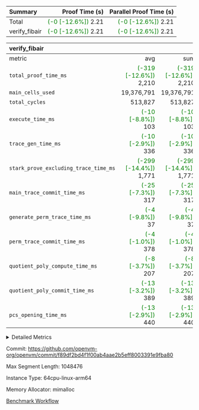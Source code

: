 | Summary | Proof Time (s) | Parallel Proof Time (s) |
|:---|---:|---:|
| Total | <span style='color: green'>(-0 [-12.6%])</span> 2.21 | <span style='color: green'>(-0 [-12.6%])</span> 2.21 |
| verify_fibair | <span style='color: green'>(-0 [-12.6%])</span> 2.21 | <span style='color: green'>(-0 [-12.6%])</span> 2.21 |


| verify_fibair |||||
|:---|---:|---:|---:|---:|
|metric|avg|sum|max|min|
| `total_proof_time_ms ` | <span style='color: green'>(-319 [-12.6%])</span> 2,210 | <span style='color: green'>(-319 [-12.6%])</span> 2,210 | <span style='color: green'>(-319 [-12.6%])</span> 2,210 | <span style='color: green'>(-319 [-12.6%])</span> 2,210 |
| `main_cells_used     ` |  19,376,791 |  19,376,791 |  19,376,791 |  19,376,791 |
| `total_cycles        ` |  513,827 |  513,827 |  513,827 |  513,827 |
| `execute_time_ms     ` | <span style='color: green'>(-10 [-8.8%])</span> 103 | <span style='color: green'>(-10 [-8.8%])</span> 103 | <span style='color: green'>(-10 [-8.8%])</span> 103 | <span style='color: green'>(-10 [-8.8%])</span> 103 |
| `trace_gen_time_ms   ` | <span style='color: green'>(-10 [-2.9%])</span> 336 | <span style='color: green'>(-10 [-2.9%])</span> 336 | <span style='color: green'>(-10 [-2.9%])</span> 336 | <span style='color: green'>(-10 [-2.9%])</span> 336 |
| `stark_prove_excluding_trace_time_ms` | <span style='color: green'>(-299 [-14.4%])</span> 1,771 | <span style='color: green'>(-299 [-14.4%])</span> 1,771 | <span style='color: green'>(-299 [-14.4%])</span> 1,771 | <span style='color: green'>(-299 [-14.4%])</span> 1,771 |
| `main_trace_commit_time_ms` | <span style='color: green'>(-25 [-7.3%])</span> 317 | <span style='color: green'>(-25 [-7.3%])</span> 317 | <span style='color: green'>(-25 [-7.3%])</span> 317 | <span style='color: green'>(-25 [-7.3%])</span> 317 |
| `generate_perm_trace_time_ms` | <span style='color: green'>(-4 [-9.8%])</span> 37 | <span style='color: green'>(-4 [-9.8%])</span> 37 | <span style='color: green'>(-4 [-9.8%])</span> 37 | <span style='color: green'>(-4 [-9.8%])</span> 37 |
| `perm_trace_commit_time_ms` | <span style='color: green'>(-4 [-1.0%])</span> 378 | <span style='color: green'>(-4 [-1.0%])</span> 378 | <span style='color: green'>(-4 [-1.0%])</span> 378 | <span style='color: green'>(-4 [-1.0%])</span> 378 |
| `quotient_poly_compute_time_ms` | <span style='color: green'>(-8 [-3.7%])</span> 207 | <span style='color: green'>(-8 [-3.7%])</span> 207 | <span style='color: green'>(-8 [-3.7%])</span> 207 | <span style='color: green'>(-8 [-3.7%])</span> 207 |
| `quotient_poly_commit_time_ms` | <span style='color: green'>(-13 [-3.2%])</span> 389 | <span style='color: green'>(-13 [-3.2%])</span> 389 | <span style='color: green'>(-13 [-3.2%])</span> 389 | <span style='color: green'>(-13 [-3.2%])</span> 389 |
| `pcs_opening_time_ms ` | <span style='color: green'>(-13 [-2.9%])</span> 440 | <span style='color: green'>(-13 [-2.9%])</span> 440 | <span style='color: green'>(-13 [-2.9%])</span> 440 | <span style='color: green'>(-13 [-2.9%])</span> 440 |



<details>
<summary>Detailed Metrics</summary>

|  | verify_program_compile_ms | total_cells | stark_prove_excluding_trace_time_ms | quotient_poly_compute_time_ms | quotient_poly_commit_time_ms | perm_trace_commit_time_ms | pcs_opening_time_ms | main_trace_commit_time_ms |
| --- | --- | --- | --- | --- | --- | --- | --- |
|  | 5 | 65,536 | 62 | 2 | 14 | 0 | 32 | 13 | 

| air_name | rows | quotient_deg | main_cols | interactions | constraints | cells |
| --- | --- | --- | --- | --- | --- | --- |
| AccessAdapterAir<2> |  | 4 |  | 5 | 12 |  | 
| AccessAdapterAir<4> |  | 4 |  | 5 | 12 |  | 
| AccessAdapterAir<8> |  | 4 |  | 5 | 12 |  | 
| FibonacciAir | 32,768 | 1 | 2 |  | 5 | 65,536 | 
| FriReducedOpeningAir |  | 4 |  | 31 | 53 |  | 
| NativePoseidon2Air<BabyBearParameters>, 1> |  | 4 |  | 176 | 590 |  | 
| PhantomAir |  | 4 |  | 3 | 4 |  | 
| ProgramAir |  | 1 |  | 1 | 4 |  | 
| VariableRangeCheckerAir |  | 1 |  | 1 | 4 |  | 
| VmAirWrapper<BranchNativeAdapterAir, BranchEqualCoreAir<1> |  | 2 |  | 11 | 23 |  | 
| VmAirWrapper<JalNativeAdapterAir, JalCoreAir> |  | 4 |  | 7 | 6 |  | 
| VmAirWrapper<NativeAdapterAir<2, 0>, PublicValuesCoreAir> |  | 4 |  | 11 | 22 |  | 
| VmAirWrapper<NativeAdapterAir<2, 1>, FieldArithmeticCoreAir> |  | 4 |  | 15 | 23 |  | 
| VmAirWrapper<NativeLoadStoreAdapterAir<1>, NativeLoadStoreCoreAir<1> |  | 4 |  | 15 | 20 |  | 
| VmAirWrapper<NativeLoadStoreAdapterAir<4>, NativeLoadStoreCoreAir<4> |  | 4 |  | 15 | 20 |  | 
| VmAirWrapper<NativeVectorizedAdapterAir<4>, FieldExtensionCoreAir> |  | 4 |  | 15 | 23 |  | 
| VmConnectorAir |  | 4 |  | 3 | 8 |  | 
| VolatileBoundaryAir |  | 4 |  | 4 | 16 |  | 

| group | trace_gen_time_ms | total_proof_time_ms | total_cycles | total_cells | stark_prove_excluding_trace_time_ms | quotient_poly_compute_time_ms | quotient_poly_commit_time_ms | perm_trace_commit_time_ms | pcs_opening_time_ms | main_trace_commit_time_ms | main_cells_used | generate_perm_trace_time_ms | execute_time_ms |
| --- | --- | --- | --- | --- | --- | --- | --- | --- | --- | --- | --- | --- | --- |
| verify_fibair | 336 | 2,210 | 513,827 | 50,170,008 | 1,771 | 207 | 389 | 378 | 440 | 317 | 19,376,791 | 37 | 103 | 

| group | air_name | rows | prep_cols | perm_cols | main_cols | cells |
| --- | --- | --- | --- | --- | --- | --- |
| verify_fibair | AccessAdapterAir<2> | 65,536 |  | 16 | 11 | 1,769,472 | 
| verify_fibair | AccessAdapterAir<4> | 32,768 |  | 16 | 13 | 950,272 | 
| verify_fibair | AccessAdapterAir<8> | 128 |  | 16 | 17 | 4,224 | 
| verify_fibair | FriReducedOpeningAir | 1,024 |  | 36 | 26 | 63,488 | 
| verify_fibair | NativePoseidon2Air<BabyBearParameters>, 1> | 16,384 |  | 356 | 399 | 12,369,920 | 
| verify_fibair | PhantomAir | 16,384 |  | 8 | 6 | 229,376 | 
| verify_fibair | ProgramAir | 8,192 |  | 8 | 10 | 147,456 | 
| verify_fibair | VariableRangeCheckerAir | 262,144 | 2 | 8 | 1 | 2,359,296 | 
| verify_fibair | VmAirWrapper<BranchNativeAdapterAir, BranchEqualCoreAir<1> | 131,072 |  | 28 | 23 | 6,684,672 | 
| verify_fibair | VmAirWrapper<JalNativeAdapterAir, JalCoreAir> | 16,384 |  | 12 | 10 | 360,448 | 
| verify_fibair | VmAirWrapper<NativeAdapterAir<2, 1>, FieldArithmeticCoreAir> | 262,144 |  | 20 | 30 | 13,107,200 | 
| verify_fibair | VmAirWrapper<NativeLoadStoreAdapterAir<1>, NativeLoadStoreCoreAir<1> | 131,072 |  | 36 | 25 | 7,995,392 | 
| verify_fibair | VmAirWrapper<NativeLoadStoreAdapterAir<4>, NativeLoadStoreCoreAir<4> | 16,384 |  | 36 | 34 | 1,146,880 | 
| verify_fibair | VmAirWrapper<NativeVectorizedAdapterAir<4>, FieldExtensionCoreAir> | 8,192 |  | 20 | 40 | 491,520 | 
| verify_fibair | VmConnectorAir | 2 | 1 | 8 | 4 | 24 | 
| verify_fibair | VolatileBoundaryAir | 131,072 |  | 8 | 11 | 2,490,368 | 

</details>


Commit: https://github.com/openvm-org/openvm/commit/f89df2bd4f1f00ab4aae2b5eff8003391e9fba80

Max Segment Length: 1048476

Instance Type: 64cpu-linux-arm64

Memory Allocator: mimalloc

[Benchmark Workflow](https://github.com/openvm-org/openvm/actions/runs/12961315001)
